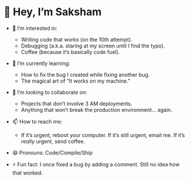 # 👋 Hey, I’m Saksham

- 👀 I’m interested in:
  - Writing code that works (on the 10th attempt).
  - Debugging (a.k.a. staring at my screen until I find the typo).
  - Coffee (because it’s basically code fuel).
  
- 🌱 I’m currently learning:
  - How to fix the bug I created while fixing another bug.
  - The magical art of “It works on my machine.”

- 💞️ I’m looking to collaborate on:
  - Projects that don’t involve 3 AM deployments.
  - Anything that won’t break the production environment… again.
  
- 📫 How to reach me:
  - If it’s urgent, reboot your computer. If it’s still urgent, email me. If it’s *really* urgent, send coffee.
  
- 😄 Pronouns: Code/Compile/Ship

- ⚡ Fun fact: I once fixed a bug by adding a comment. Still no idea how that worked.


<!---
https://github.com/Saksham-ekvayu is a ✨ special ✨ repository because its `README.md` (this file) appears on your GitHub profile.
You can click the Preview link to take a look at your changes.
--->
